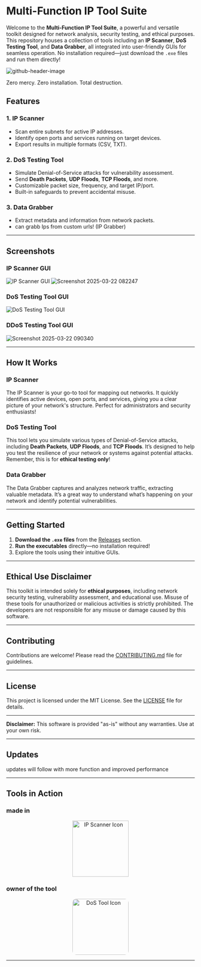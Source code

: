 # Multi-Function IP Tool Suite

Welcome to the **Multi-Function IP Tool Suite**, a powerful and versatile toolkit designed for network analysis, security testing, and ethical purposes. This repository houses a collection of tools including an **IP Scanner**, **DoS Testing Tool**, and **Data Grabber**, all integrated into user-friendly GUIs for seamless operation. No installation required—just download the `.exe` files and run them directly!

![github-header-image](https://github.com/user-attachments/assets/197328d3-1c2e-45ff-a88a-b2c822bbf934)
                
Zero mercy. Zero installation. Total destruction.

## Features

### 1. **IP Scanner**
- Scan entire subnets for active IP addresses.
- Identify open ports and services running on target devices.
- Export results in multiple formats (CSV, TXT).

### 2. **DoS Testing Tool**
- Simulate Denial-of-Service attacks for vulnerability assessment.
- Send **Death Packets**, **UDP Floods**, **TCP Floods**, and more.
- Customizable packet size, frequency, and target IP/port.
- Built-in safeguards to prevent accidental misuse.

### 3. **Data Grabber**
- Extract metadata and information from network packets.
- can grabb Ips from custom urls! (IP Grabber)

---

## Screenshots

### IP Scanner GUI
![IP Scanner GUI](https://github.com/user-attachments/assets/d878e371-a2ff-4950-bca5-10c43e0bf16e)
![Screenshot 2025-03-22 082247](https://github.com/user-attachments/assets/d1f186ea-32a2-4af0-9ca6-1e66dadf9b27)

### DoS Testing Tool GUI
![DoS Testing Tool GUI](https://github.com/user-attachments/assets/f2cdee81-be53-4b5c-9430-ef62db496ada)

### DDoS Testing Tool GUI
![Screenshot 2025-03-22 090340](https://github.com/user-attachments/assets/bab8d711-7bd3-48f3-a36b-ab690ed43ded)

---


## How It Works

### IP Scanner
The IP Scanner is your go-to tool for mapping out networks. It quickly identifies active devices, open ports, and services, giving you a clear picture of your network's structure. Perfect for administrators and security enthusiasts!

### DoS Testing Tool
This tool lets you simulate various types of Denial-of-Service attacks, including **Death Packets**, **UDP Floods**, and **TCP Floods**. It’s designed to help you test the resilience of your network or systems against potential attacks. Remember, this is for **ethical testing only**!

### Data Grabber
The Data Grabber captures and analyzes network traffic, extracting valuable metadata. It’s a great way to understand what’s happening on your network and identify potential vulnerabilities.

---

## Getting Started

1. **Download the `.exe` files** from the [Releases](https://github.com/Sh1r0ko11/IP-Beast/releases) section.
2. **Run the executables** directly—no installation required!
3. Explore the tools using their intuitive GUIs.

---

## Ethical Use Disclaimer
This toolkit is intended solely for **ethical purposes**, including network security testing, vulnerability assessment, and educational use. Misuse of these tools for unauthorized or malicious activities is strictly prohibited. The developers are not responsible for any misuse or damage caused by this software.

---

## Contributing
Contributions are welcome! Please read the [CONTRIBUTING.md](CONTRIBUTING.md) file for guidelines.

---

## License
This project is licensed under the MIT License. See the [LICENSE](LICENSE) file for details.

---


**Disclaimer:** This software is provided "as-is" without any warranties. Use at your own risk.

---

## Updates
updates will follow with more function and improved performance



---
## Tools in Action

### made in
<div align="center">
  <img src="https://upload.wikimedia.org/wikipedia/commons/thumb/9/9a/Visual_Studio_Code_1.35_icon.svg/1200px-Visual_Studio_Code_1.35_icon.svg.png" alt="IP Scanner Icon" style="width: 150px; height: 150px;">
</div>

### owner of the tool
<div align="center">
  <img src="https://static.wikia.nocookie.net/mr-robot/images/0/0a/Elliot_Alderson.jpg/revision/latest?cb=20161109092325&path-prefix=de" alt="DoS Tool Icon" style="width: 150px; height: 150px; border-radius: 10px;">
</div>

---
